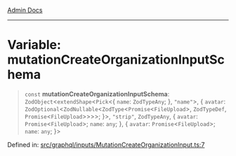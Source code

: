 [Admin Docs](/)

***

# Variable: mutationCreateOrganizationInputSchema

> `const` **mutationCreateOrganizationInputSchema**: `ZodObject`\<`extendShape`\<`Pick`\<\{ `name`: `ZodTypeAny`; \}, `"name"`\>, \{ `avatar`: `ZodOptional`\<`ZodNullable`\<`ZodType`\<`Promise`\<`FileUpload`\>, `ZodTypeDef`, `Promise`\<`FileUpload`\>\>\>\>; \}\>, `"strip"`, `ZodTypeAny`, \{ `avatar`: `Promise`\<`FileUpload`\>; `name`: `any`; \}, \{ `avatar`: `Promise`\<`FileUpload`\>; `name`: `any`; \}\>

Defined in: [src/graphql/inputs/MutationCreateOrganizationInput.ts:7](https://github.com/syedali237/talawa-api/blob/1ea81b2cbc70edeabb13ce54739da6a490530cde/src/graphql/inputs/MutationCreateOrganizationInput.ts#L7)
